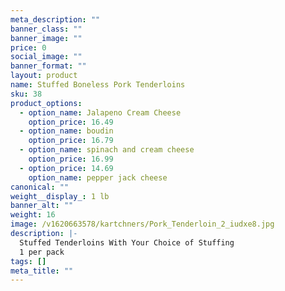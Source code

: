 ```yaml
---
meta_description: ""
banner_class: ""
banner_image: ""
price: 0
social_image: ""
banner_format: ""
layout: product
name: Stuffed Boneless Pork Tenderloins
sku: 38
product_options:
  - option_name: Jalapeno Cream Cheese
    option_price: 16.49
  - option_name: boudin
    option_price: 16.79
  - option_name: spinach and cream cheese
    option_price: 16.99
  - option_price: 14.69
    option_name: pepper jack cheese
canonical: ""
weight__display_: 1 lb
banner_alt: ""
weight: 16
image: /v1620663578/kartchners/Pork_Tenderloin_2_iudxe8.jpg
description: |-
  Stuffed Tenderloins With Your Choice of Stuffing
  1 per pack
tags: []
meta_title: ""
---
```

